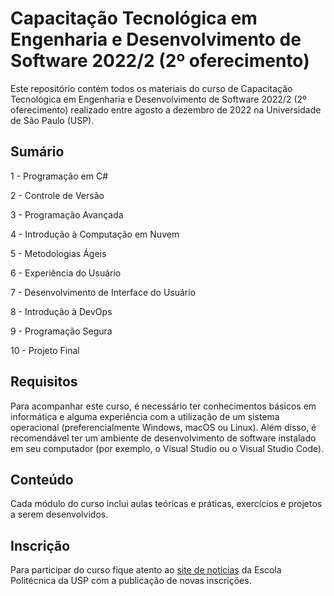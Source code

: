 # Capacitação Tecnológica em Engenharia e Desenvolvimento de Software 2022/2 (2º oferecimento)

Este repositório contém todos os materiais do curso de Capacitação Tecnológica em Engenharia e Desenvolvimento de Software 2022/2 (2º oferecimento) realizado entre agosto a dezembro de 2022 na Universidade de São Paulo (USP).

## Sumário
1 - Programação em C#

2 - Controle de Versão

3 - Programação Avançada

4 - Introdução à Computação em Nuvem

5 - Metodologias Ágeis

6 - Experiência do Usuário

7 - Desenvolvimento de Interface do Usuário

8 - Introdução à DevOps

9 - Programação Segura

10 - Projeto Final


## Requisitos
Para acompanhar este curso, é necessário ter conhecimentos básicos em informática e alguma experiência com a utilização de um sistema operacional (preferencialmente Windows, macOS ou Linux). Além disso, é recomendável ter um ambiente de desenvolvimento de software instalado em seu computador (por exemplo, o Visual Studio ou o Visual Studio Code).


## Conteúdo
Cada módulo do curso inclui aulas teóricas e práticas, exercícios e projetos a serem desenvolvidos.

## Inscrição
Para participar do curso fique atento ao [site de notícias](https://www.poli.usp.br/noticias/destaque-home/71368-2o-edicao-do-curso-de-capacitacao-tecnologica-em-engenharia-e-desenvolvimento-de-software-esta-com-as-inscricoes-abertas.html) da Escola Politécnica da USP com a publicação de novas inscrições.